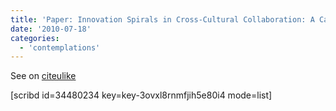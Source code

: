 ```yaml
---
title: 'Paper: Innovation Spirals in Cross-Cultural Collaboration: A Case of Software Localization in Africa'
date: '2010-07-18'
categories:
  - 'contemplations'
---
```


See on [citeulike](http://www.citeulike.org/user/mxro/article/7427308)

\[scribd id=34480234 key=key-3ovxl8rnmfjih5e80i4 mode=list\]
